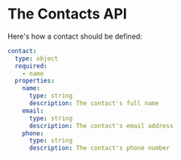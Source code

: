 # The Contacts API

Here's how a contact should be defined:

```yaml
contact:
  type: object
  required:
    - name
  properties:
    name:
      type: string
      description: The contact's full name
    email:
      type: string
      description: The contact's email address
    phone:
      type: string
      description: The contact's phone number
```
